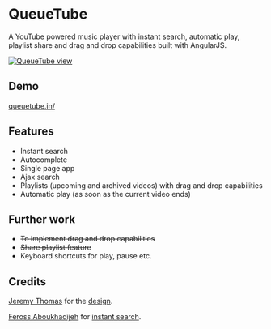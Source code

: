 QueueTube
========

A YouTube powered music player with instant search, automatic play, playlist share and drag and drop capabilities built with AngularJS.

[![QueueTube view](queuetube6.gif)](http://queuetube.in/)

## Demo

[queuetube.in/](http://queuetube.in/)

## Features

* Instant search
* Autocomplete
* Single page app
* Ajax search
* Playlists (upcoming and archived videos) with drag and drop capabilities
* Automatic play (as soon as the current video ends)

## Further work

* ~~To implement drag and drop capabilities~~
* ~~Share playlist feature~~
* Keyboard shortcuts for play, pause etc.

## Credits

[Jeremy Thomas](https://github.com/jgthms) for the [design](https://github.com/jgthms/juketube).

[Feross Aboukhadijeh](https://github.com/feross) for [instant search](https://github.com/feross/youtube-instant).
